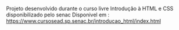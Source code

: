 Projeto desenvolvido durante o curso livre Introdução à HTML e CSS disponibilizado pelo senac
Disponivel em : https://www.cursosead.sp.senac.br/introducao_html/index.html